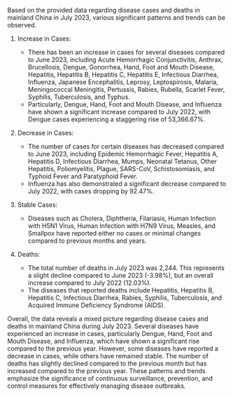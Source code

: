 Based on the provided data regarding disease cases and deaths in mainland China in July 2023, various significant patterns and trends can be observed.

1. Increase in Cases:
   - There has been an increase in cases for several diseases compared to June 2023, including Acute Hemorrhagic Conjunctivitis, Anthrax, Brucellosis, Dengue, Gonorrhea, Hand, Foot and Mouth Disease, Hepatitis, Hepatitis B, Hepatitis C, Hepatitis E, Infectious Diarrhea, Influenza, Japanese Encephalitis, Leprosy, Leptospirosis, Malaria, Meningococcal Meningitis, Pertussis, Rabies, Rubella, Scarlet Fever, Syphilis, Tuberculosis, and Typhus.
   - Particularly, Dengue, Hand, Foot and Mouth Disease, and Influenza have shown a significant increase compared to July 2022, with Dengue cases experiencing a staggering rise of 53,366.67%.

2. Decrease in Cases:
   - The number of cases for certain diseases has decreased compared to June 2023, including Epidemic Hemorrhagic Fever, Hepatitis A, Hepatitis D, Infectious Diarrhea, Mumps, Neonatal Tetanus, Other Hepatitis, Poliomyelitis, Plague, SARS-CoV, Schistosomiasis, and Typhoid Fever and Paratyphoid Fever.
   - Influenza has also demonstrated a significant decrease compared to July 2022, with cases dropping by 92.47%.

3. Stable Cases:
   - Diseases such as Cholera, Diphtheria, Filariasis, Human Infection with H5N1 Virus, Human Infection with H7N9 Virus, Measles, and Smallpox have reported either no cases or minimal changes compared to previous months and years.

4. Deaths:
   - The total number of deaths in July 2023 was 2,244. This represents a slight decline compared to June 2023 (-3.98%), but an overall increase compared to July 2022 (12.03%).
   - The diseases that reported deaths include Hepatitis, Hepatitis B, Hepatitis C, Infectious Diarrhea, Rabies, Syphilis, Tuberculosis, and Acquired Immune Deficiency Syndrome (AIDS).

Overall, the data reveals a mixed picture regarding disease cases and deaths in mainland China during July 2023. Several diseases have experienced an increase in cases, particularly Dengue, Hand, Foot and Mouth Disease, and Influenza, which have shown a significant rise compared to the previous year. However, some diseases have reported a decrease in cases, while others have remained stable. The number of deaths has slightly declined compared to the previous month but has increased compared to the previous year. These patterns and trends emphasize the significance of continuous surveillance, prevention, and control measures for effectively managing disease outbreaks.